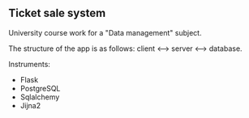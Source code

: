 Ticket sale system
---
University course work for a "Data management" subject.

The structure of the app is as follows: client <--> server <--> database.

Instruments:
* Flask
* PostgreSQL
* Sqlalchemy
* Jijna2
